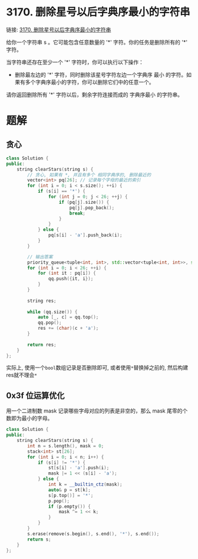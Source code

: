 # 3170. 删除星号以后字典序最小的字符串
链接: [3170. 删除星号以后字典序最小的字符串](https://leetcode.cn/problems/lexicographically-minimum-string-after-removing-stars/)

给你一个字符串 s 。它可能包含任意数量的 '\*' 字符。你的任务是删除所有的 '*' 字符。

当字符串还存在至少一个 '*' 字符时，你可以执行以下操作：

- 删除最左边的 '*' 字符，同时删除该星号字符左边一个字典序 最小 的字符。如果有多个字典序最小的字符，你可以删除它们中的任意一个。

请你返回删除所有 '*' 字符以后，剩余字符连接而成的 字典序最小 的字符串。

# 题解
## 贪心

```C++
class Solution {
public:
    string clearStars(string s) {
        // 贪心, 如果有 *, 并且有多个 相同字典序的, 删除最近的
        vector<int> pq[26]; // 记录每个字母的最近的索引
        for (int i = 0; i < s.size(); ++i) {
            if (s[i] == '*') {
                for (int j = 0; j < 26; ++j) {
                    if (pq[j].size()) {
                        pq[j].pop_back();
                        break;
                    }
                }
            } else {
                pq[s[i] - 'a'].push_back(i);
            }
        }

        // 输出答案
        priority_queue<tuple<int, int>, std::vector<tuple<int, int>>, std::greater<tuple<int, int>>> qq;
        for (int i = 0; i < 26; ++i) {
            for (int it : pq[i]) {
                qq.push({it, i});
            }
        }
        
        string res;
        
        while (qq.size()) {
            auto [_, c] = qq.top();
            qq.pop();
            res += (char)(c + 'a');
        }
        
        return res;
    }
};
```

实际上, 使用一个`bool`数组记录是否删除即可, 或者使用`*`替换掉之前的, 然后构建res就不理会`*`

## 0x3f 位运算优化

用一个二进制数 mask 记录哪些字母对应的列表是非空的，那么 mask 尾零的个数即为最小的字母。


```C++
class Solution {
public:
    string clearStars(string s) {
        int n = s.length(), mask = 0;
        stack<int> st[26];
        for (int i = 0; i < n; i++) {
            if (s[i] != '*') {
                st[s[i] - 'a'].push(i);
                mask |= 1 << (s[i] - 'a');
            } else {
                int k = __builtin_ctz(mask);
                auto& p = st[k];
                s[p.top()] = '*';
                p.pop();
                if (p.empty()) {
                    mask ^= 1 << k;
                }
            }
        }
        s.erase(remove(s.begin(), s.end(), '*'), s.end());
        return s;
    }
};
```
